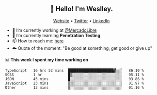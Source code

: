 <h2 align="center">👋 Hello! I'm Weslley.</h2>
<p align="center">
  <a href="http://weslleyneri.com.br">Website</a> •
  <a href="https://twitter.com/Weslley_Neri">Twitter</a> •
  <a href="https://www.linkedin.com/in/weslley-neri-3658908b">LinkedIn</a>
</p>


- 🔭 I’m currently working at [@MercadoLibre](https://github.com/mercadolibre)
- 🌱 I’m currently learning **Penetration Testing**
- 📫 How to reach me: [here](mailto:weslley39@gmail.com)
- ☁️ Quote of the moment: "Be good at something, get good or give up"

📊 **This week I spent my time working on**
<!--START_SECTION:waka-->

```text
TypeScript   16 hrs 52 mins  █████████████████████▓░░░   86.10 %
SCSS         1 hr            █▒░░░░░░░░░░░░░░░░░░░░░░░   05.11 %
JSON         45 mins         █░░░░░░░░░░░░░░░░░░░░░░░░   03.86 %
JavaScript   23 mins         ▒░░░░░░░░░░░░░░░░░░░░░░░░   01.97 %
Other        13 mins         ▒░░░░░░░░░░░░░░░░░░░░░░░░   01.16 %
```

<!--END_SECTION:waka-->

<!-- Inspired by https://github.com/gruselhaus/gruselhaus -->